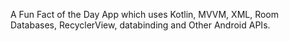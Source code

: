A Fun Fact of the Day App which uses Kotlin, MVVM, XML, Room Databases, RecyclerView, databinding and Other Android APIs.
